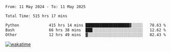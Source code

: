 <!--START_SECTION:waka-->

```txt
From: 11 May 2024 - To: 11 May 2025

Total Time: 515 hrs 17 mins

Python             415 hrs 14 mins ███████████████████▓░░░░░   78.63 %
Bash               66 hrs 38 mins  ███░░░░░░░░░░░░░░░░░░░░░░   12.62 %
Other              12 hrs 49 mins  ▓░░░░░░░░░░░░░░░░░░░░░░░░   02.43 %
```

<!--END_SECTION:waka-->
[![wakatime](https://wakatime.com/badge/user/5f89a63a-5294-4958-ad30-2b3455e63f2a.svg)](https://wakatime.com/@5f89a63a-5294-4958-ad30-2b3455e63f2a)
